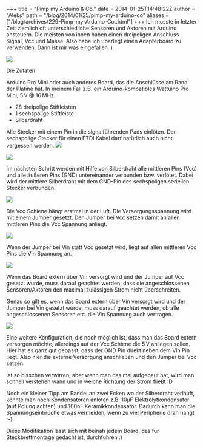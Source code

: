 +++
title = "Pimp my Arduino & Co."
date = 2014-01-25T14:48:22Z
author = "Aleks"
path = "/blog/2014/01/25/pimp-my-arduino-co"
aliases = ["/blog/archives/229-Pimp-my-Arduino-Co..html"]
+++
Ich musste in letzter Zeit ziemlich oft unterschiedliche Sensoren und
Aktoren mit Arduino ansteuern. Die meisten von ihnen haben einen
dreipoligen Anschluss - Signal, Vcc und Masse. Also habe ich überlegt
einen Adapterboard zu verwenden. Dann ist mir was eingefallen :)

![](/media/Wattuino-Con-Mod8.jpg)  

Die Zutaten

Arduino Pro Mini oder auch anderes Board, das die Anschlüsse am Rand der
Platine hat. In meinem Fall z.B. ein Arduino-kompatibles Wattuino Pro
Mini, 5 V @ 16 MHz.

- 28 dreipolige Stiftleisten
- 1 sechspolige Stiftleiste
- Silberdraht

Alle Stecker mit einem Pin in die signalführenden Pads einlöten. Der
sechspolige Stecker für einen FTDI Kabel darf natürlich auch nicht
vergessen werden.
![](/media/Wattuino-Con-Mod1.jpg)

![](/media/Wattuino-Con-Mod2.jpg)

Im nächsten Schritt werden mit Hilfe von Silberdraht alle mittleren Pins
(Vcc) und alle äußeren Pins (GND) untereinander verbunden bzw. verlötet.
Dabei wird der mittlere Silberdraht mit dem GND-Pin des sechspoligen
seriellen Stecker verbunden.

![](/media/Wattuino-Con-Mod4.jpg)

Die Vcc Schiene hängt erstmal in der Luft. Die Versorgungsspannung wird
mit einem Jumper gesetzt.
Den Jumper bei Vcc setzen damit an allen mittleren Pins die Vcc Spannung
anliegt.

![](/media/Wattuino-Con-Mod6.jpg)

Wenn der Jumper bei Vin statt Vcc gesetzt wird, liegt auf allen
mittleren Vcc Pins die Vin Spannung an.

![](/media/Wattuino-Con-Mod5.jpg)

Wenn das Board extern über Vin versorgt wird und der Jumper auf Vcc
gesetzt wurde, muss darauf geachtet werden, dass die angeschlossenen
Sensoren/Aktoren den maximal zulässigen Strom nicht überschreiten.

Genau so gilt es, wenn das Board extern über Vin versorgt wird und der
Jumper bei Vin gesetzt wurde, muss darauf geachtet werden, ob alle
angeschlossenen Sensoren etc. die Vin Spannung auch vertragen.

![](/media/Wattuino-Con-Mod8.jpg)

Eine weitere Konfiguration, die noch möglich ist, dass man das Board
extern versorgen möchte, allerdings auf der Vcc Schiene die 5 V anliegen
sollen. Hier hat es ganz gut gepasst, dass der GND Pin direkt neben dem
Vin Pin liegt. Also hier die externe Versorgung anschließen und den
Jumper bei Vcc setzen.

Ist so bisschen verwirren, aber wenn man das mal aufgebaut hat, wird man
schnell verstehen wann und in welche Richtung der Strom fließt :D

Noch ein kleiner Tipp am Rande: an zwei Ecken wo der Silberdraht
verläuft, könnte man noch Kondensatoren anlöten z.B. 10µF
Elektrolytkondensator (auf Polung achten) und 100nF Keramikkondensator.
Dadurch kann man die Spannungseinbrüche etwas vermeiden, wenn zu viel
Peripherie dran hängt ;-)

Diese Modifikation lässt sich mit beinah jedem Board, das für
Steckbrettmontage gedacht ist, durchführen :)
